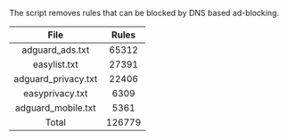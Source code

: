 The script removes rules that can be blocked by DNS based ad-blocking.


| File | Rules |
|:----:|:-----:|
| adguard_ads.txt | 65312 |
| easylist.txt | 27391 |
| adguard_privacy.txt | 22406 |
| easyprivacy.txt | 6309 |
| adguard_mobile.txt | 5361 |
| Total | 126779 |